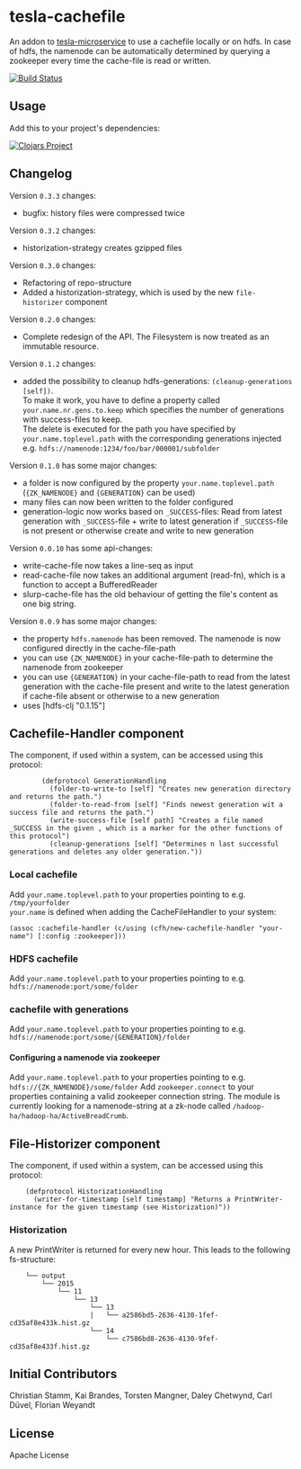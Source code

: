 # tesla-cachefile

An addon to [tesla-microservice](https://github.com/otto-de/tesla-microservice)
to use a cachefile locally or on hdfs.
In case of hdfs, the namenode can be automatically determined by querying a zookeeper every time the cache-file is read or written.

[![Build Status](https://travis-ci.org/otto-de/tesla-cachefile.svg)](https://travis-ci.org/otto-de/tesla-cachefile)

## Usage

Add this to your project's dependencies:

[![Clojars Project](http://clojars.org/de.otto/tesla-cachefile/latest-version.svg)](http://clojars.org/de.otto/tesla-cachefile)

## Changelog

Version `0.3.3` changes:
   * bugfix: history files were compressed twice


Version `0.3.2` changes:
   * historization-strategy creates gzipped files


Version `0.3.0` changes:
   * Refactoring of repo-structure
   * Added a historization-strategy, which is used by the new `file-historizer` component

Version `0.2.0` changes:
   * Complete redesign of the API. The Filesystem is now treated as an immutable resource.

Version `0.1.2` changes: 
   
   * added the possibility to cleanup hdfs-generations: `(cleanup-generations [self])`.   
     To make it work, you have to define a property called `your.name.nr.gens.to.keep` which 
     specifies the number of generations with success-files to keep.   
     The delete is executed for the path you have specified by `your.name.toplevel.path` with the corresponding generations injected
     e.g. `hdfs://namenode:1234/foo/bar/000001/subfolder`
   
Version `0.1.0` has some major changes: 
   
   * a folder is now configured by the property `your.name.toplevel.path` (`{ZK_NAMENODE}` and `{GENERATION}` can be used)
   * many files can now been written to the folder configured
   * generation-logic now works based on `_SUCCESS`-files: Read from latest generation with `_SUCCESS`-file + 
     write to latest generation if `_SUCCESS`-file is not present or otherwise create and write to new generation

Version `0.0.10` has some api-changes: 

   * write-cache-file now takes a line-seq as input
   * read-cache-file now takes an additional argument (read-fn), which is a function to accept a BufferedReader
   * slurp-cache-file has the old behaviour of getting the file's content as one big string. 

Version `0.0.9` has some major changes: 

   * the property `hdfs.namenode` has been removed. The namenode is now configured directly in the cache-file-path
   * you can use `{ZK_NAMENODE}` in your cache-file-path to determine the namenode from zookeeper
   * you can use `{GENERATION}` in your cache-file-path to read from the latest generation with the cache-file present and
     write to the latest generation if cache-file absent or otherwise to a new generation
   * uses [hdfs-clj "0.1.15"]


## Cachefile-Handler component
The component, if used within a system, can be accessed using this protocol:

            (defprotocol GenerationHandling
              (folder-to-write-to [self] "Creates new generation directory and returns the path.")
              (folder-to-read-from [self] "Finds newest generation wit a success file and returns the path.")
              (write-success-file [self path] "Creates a file named _SUCCESS in the given , which is a marker for the other functions of this protocol")
              (cleanup-generations [self] "Determines n last successful generations and deletes any older generation."))

### Local cachefile
Add `your.name.toplevel.path` to your properties pointing to e.g. `/tmp/yourfolder`  
`your.name` is defined when adding the CacheFileHandler to your system:

    (assoc :cachefile-handler (c/using (cfh/new-cachefile-handler "your-name") [:config :zookeeper]))

### HDFS cachefile
Add `your.name.toplevel.path` to your properties pointing to e.g. `hdfs://namenode:port/some/folder`

### cachefile with generations
Add `your.name.toplevel.path` to your properties pointing to e.g. `hdfs://namenode:port/some/{GENERATION}/folder`

#### Configuring a namenode via zookeeper
Add `your.name.toplevel.path` to your properties pointing to e.g. `hdfs://{ZK_NAMENODE}/some/folder`
Add `zookeeper.connect` to your properties containing a valid zookeeper connection string.
The module is currently looking for a namenode-string at a zk-node called `/hadoop-ha/hadoop-ha/ActiveBreadCrumb`.


## File-Historizer component
The component, if used within a system, can be accessed using this protocol:

        (defprotocol HistorizationHandling
          (writer-for-timestamp [self timestamp] "Returns a PrintWriter-instance for the given timestamp (see Historization)"))

### Historization            
A new PrintWriter is returned for every new hour.
This leads to the following fs-structure:

        └── output
            └── 2015
                └── 11
                    └── 13
                        └── 13
                        |   └── a2586bd5-2636-4130-1fef-cd35af8e433k.hist.gz
                        └── 14
                            └── c7586bd8-2636-4130-9fef-cd35af8e433f.hist.gz


## Initial Contributors

Christian Stamm, Kai Brandes, Torsten Mangner, Daley Chetwynd, Carl Düvel, Florian Weyandt

## License

Apache License
